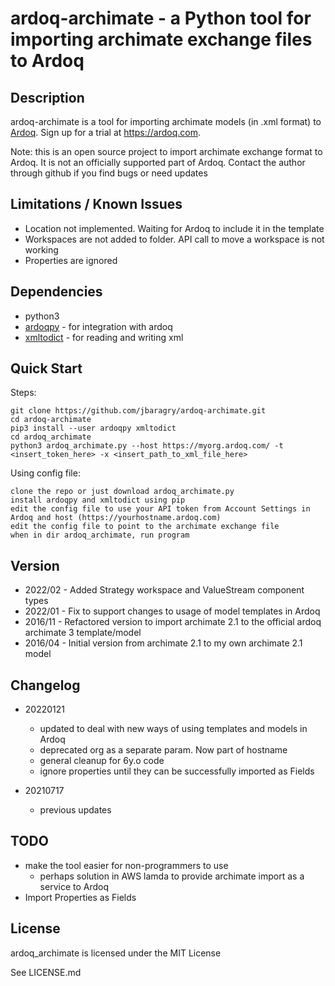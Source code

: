 # ardoq-archimate - a Python tool for importing archimate exchange files to Ardoq

## Description

ardoq-archimate is a tool for importing archimate models (in .xml format) to [Ardoq](https://ardoq.com). Sign up for a trial at https://ardoq.com.

Note: this is an open source project to import archimate exchange format to Ardoq. 
It is not an officially supported part of Ardoq.
Contact the author through github if you find bugs or need updates


## Limitations / Known Issues
- Location not implemented. Waiting for Ardoq to include it in the template
- Workspaces are not added to folder. API call to move a workspace is not working
- Properties are ignored

## Dependencies

- python3
- [ardoqpy](https://github.com/jbaragry/ardoq-python-client) - for integration with ardoq
- [xmltodict](https://github.com/martinblech/xmltodict) - for reading and writing xml

## Quick Start
    
Steps:

    git clone https://github.com/jbaragry/ardoq-archimate.git
    cd ardoq-archimate
    pip3 install --user ardoqpy xmltodict
    cd ardoq_archimate
    python3 ardoq_archimate.py --host https://myorg.ardoq.com/ -t <insert_token_here> -x <insert_path_to_xml_file_here>
    
Using config file:

    clone the repo or just download ardoq_archimate.py
    install ardoqpy and xmltodict using pip
    edit the config file to use your API token from Account Settings in Ardoq and host (https://yourhostname.ardoq.com)
    edit the config file to point to the archimate exchange file
    when in dir ardoq_archimate, run program
    

## Version

- 2022/02 - Added Strategy workspace and ValueStream component types
- 2022/01 - Fix to support changes to usage of model templates in Ardoq
- 2016/11 - Refactored version to import archimate 2.1 to the official ardoq archimate 3 template/model
- 2016/04 - Initial version from archimate 2.1 to my own archimate 2.1 model

## Changelog
- 20220121
  - updated to deal with new ways of using templates and models in Ardoq
  - deprecated org as a separate param. Now part of hostname
  - general cleanup for 6y.o code
  - ignore properties until they can be successfully imported as Fields

- 20210717
  - previous updates


## TODO
- make the tool easier for non-programmers to use
    - perhaps solution in AWS lamda to provide archimate import as a service to Ardoq
- Import Properties as Fields

## License
ardoq_archimate is licensed under the MIT License

See LICENSE.md
